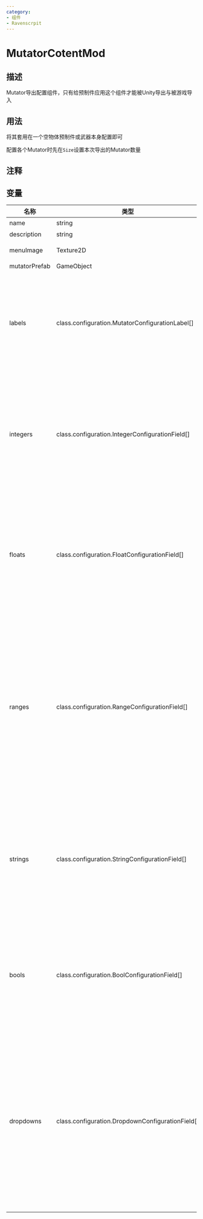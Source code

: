 ```yaml
---
category: 
- 组件
- Ravenscrpit
---
```

# MutatorCotentMod
## 描述

Mutator导出配置组件，只有给预制件应用这个组件才能被Unity导出与被游戏导入

## 用法

将其套用在一个空物体预制件或武器本身配置即可

配置各个Mutator时先在`Size`设置本次导出的Mutator数量

## 注释

## 变量
| 名称 | 类型 | 描述 |
| ----------- | ----------- | ----------- |
| name  | string | Mutator名 |  
| description  | string | Mutator描述 |  
| menuImage | Texture2D | Mutator的Logo（建议比例16:10） |  
| mutatorPrefab | GameObject | Mutator的prefab |  
| labels | class.configuration.MutatorConfigurationLabel[] | 在配置页显示的文本(`Size`=数量。先填写`Size`，再在`Element`里配置labels，`id`=要给这个label定义的id，`displayName`=要显示的文本，`orderPriority`=显示这个项的优先级即排序) |  
| integers | class.configuration.IntegerConfigurationField[] | 在配置页可供配置的整数选项卡(`Size`=数量。先填写`Size`，再在`Element`里配置integers，`id`=要给这个integer定义的id，`displayName`=这个integer要显示的文本，`orderPriority`=显示这个项的优先级即排序，value=默认值) |  
| floats | class.configuration.FloatConfigurationField[] | 在配置页可供配置的浮点数选项卡(`Size`=数量。先填写`Size`，再在`Element`里配置floats，`id`=要给这个float定义的id，`displayName`=这个float要显示的文本，`orderPriority`=显示这个项的优先级即排序，value=默认值) |  
| ranges | class.configuration.RangeConfigurationField[] | 在配置页可供配置的[滑动条](https://docs.unity.cn/cn/2020.3/Manual/script-Slider.html)选项卡(`Size`=数量。先填写`Size`，再在`Element`里配置ranges，`id`=要给这个range定义的id，`displayName`=这个range要显示的文本，`orderPriority`=显示这个项的优先级即排序，`value.value`=默认值,`value.min`=滑动条最左边对应的最小值,`value.max`=滑动条最右边对应的最大值，`wholeNumbers`=是否将滑动条约束为整数值) |  
| strings | class.configuration.StringConfigurationField[] | 在配置页可供配置的字符串选项卡(`Size`=数量。先填写`Size`，再在`Element`里配置strings，`id`=要给这个string定义的id，`displayName`=这个string要显示的文本，`orderPriority`=显示这个项的优先级即排序，`value`=默认值) |
| bools | class.configuration.BoolConfigurationField[] | 在配置页可供配置的布尔选项卡(`Size`=数量。先填写`Size`，再在`Element`里配置bools，`id`=要给这个bool定义的id，`displayName`=这个bool要显示的文本，`orderPriority`=显示这个项的优先级即排序，`value`=默认值) |  
| dropdowns | class.configuration.DropdownConfigurationField[] | 在配置页可供配置的下拉列表选项卡(`Size`=数量。先填写`Size`，再在`Element`里配置dropdowns，`id`=要给这个dropdown定义的id，`displayName`=这个dropdown要显示的文本，`orderPriority`=显示这个项的优先级即排序，`value.index`=默认值的序号，`value.lables`.`Size`=选项卡的数量，`value.lables`[*]=选项文本) |   
